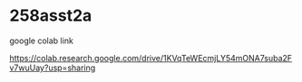 # 258asst2a

google colab link

https://colab.research.google.com/drive/1KVqTeWEcmjLY54mONA7suba2Fv7wuUay?usp=sharing
